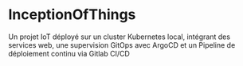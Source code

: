 # InceptionOfThings
Un projet IoT déployé sur un cluster Kubernetes local, intégrant des services web, une supervision GitOps avec ArgoCD et un Pipeline de déploiement continu via Gitlab CI/CD
